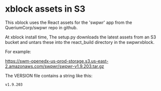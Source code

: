 # xblock assets in S3

This xblock uses the React assets for the 'swpwr' app from the QueriumCorp/swpwr repo in github.

At xblock install time, The setup.py downloads the latest assets from an S3 bucket and untars these into the react_build directory in the swpwrxblock.

For example:

https://swm-openedx-us-prod-storage.s3.us-east-2.amazonaws.com/swpwr/swpwr-v1.9.203.tar.gz

The VERSION file contains a string like this:

```
v1.9.203
```
